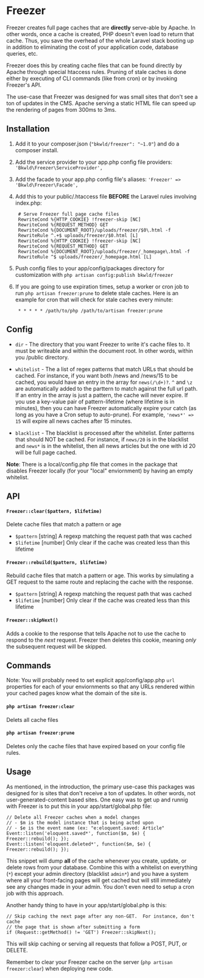 # Freezer

Freezer creates full page caches that are **directly** serve-able by Apache.  In other words, once a cache is created, PHP doesn't even load to return that cache.  Thus, you save the overhead of the whole Laravel stack booting up in addition to eliminating the cost of your application code, database queries, etc.

Freezer does this by creating cache files that can be found directly by Apache through special htaccess rules.  Pruning of stale caches is done either by executing of CLI commands (like from cron) or by invoking Freezer's API.

The use-case that Freezer was designed for was small sites that don't see a ton of updates in the CMS.  Apache serving a static HTML file can speed up the rendering of pages from 300ms to 3ms.

## Installation

1. Add it to your composer.json (`"bkwld/freezer": "~1.0"`) and do a composer install.

2. Add the service provider to your app.php config file providers: `'Bkwld\Freezer\ServiceProvider',`

3. Add the facade to your app.php config file's aliases: `'Freezer' => 'Bkwld\Freezer\Facade',`

4. Add this to your public/.htaccess file **BEFORE** the Laravel rules involving index.php:

		# Serve Freezer full page cache files
		RewriteCond %{HTTP_COOKIE} !freezer-skip [NC]
		RewriteCond %{REQUEST_METHOD} GET
		RewriteCond %{DOCUMENT_ROOT}/uploads/freezer/$0\.html -f
		RewriteRule ^.+$ uploads/freezer/$0.html [L]
		RewriteCond %{HTTP_COOKIE} !freezer-skip [NC]
		RewriteCond %{REQUEST_METHOD} GET
		RewriteCond %{DOCUMENT_ROOT}/uploads/freezer/_homepage\.html -f
		RewriteRule ^$ uploads/freezer/_homepage.html [L]

5. Push config files to your app/config/packages directory for customization with `php artisan config:publish bkwld/freezer`

6. If you are going to use expiration times, setup a worker or cron job to run `php artisan freezer:prune` to delete stale caches.  Here is an example for cron that will check for stale caches every minute:

		* * * * * /path/to/php /path/to/artisan freezer:prune
		
## Config

* `dir` - The directory that you want Freezer to write it's cache files to.  It must be writeable and within the document root.  In other words, within you /public directory.

* `whitelist` - The a list of regex patterns that match URLs that should be cached.  For instance, if you want both /news and /news/15 to be cached, you would have an entry in the array for `news(/\d+)?`.  `^` and `\z` are automatically added to the parttern to match against the full url path.  If an entry in the array is just a pattern, the cache will never expire.  If you use a key-value pair of pattern-lifetime (where lifetime is in minutes), then you can have Freezer automatically expire your catch (as long as you have a Cron setup to auto-prune).  For example, `'news*' => 15` will expire all news caches after 15 minutes. 

* `blacklist` - The blacklist is processed after the whitelist.  Enter patterns that should NOT be cached.  For instance, if `news/20` is in the blacklist and `news*` is in the whitelist, then all news articles but the one with id 20 will be full page cached.

**Note**: There is a local/config.php file that comes in the package that disables Freezer locally (for your "local" enviornment) by having an empty whitelist.

## API

#### `Freezer::clear($pattern, $lifetime)`

Delete cache files that match a pattern or age

- `$pattern` [string] A regexp matching the request path that was cached
- `$lifetime` [number] Only clear if the cache was created less than this lifetime

#### `Freezer::rebuild($pattern, $lifetime)`

Rebuild cache files that match a pattern or age.  This works by simulating a GET request to the same route and replacing the cache with the response.

- `$pattern` [string] A regexp matching the request path that was cached
- `$lifetime` [number] Only clear if the cache was created less than this lifetime

#### `Freezer::skipNext()`

Adds a cookie to the response that tells Apache not to use the cache to respond to the *next* request.  Freezer then deletes this cookie, meaning *only* the subsequent request will be skipped.

## Commands

Note: You will probably need to set explicit app/config/app.php `url` properties for each of your enviornments so that any URLs rendered within your cached pages know what the domain of the site is.

#### `php artisan freezer:clear`

Delets all cache files

#### `php artisan freezer:prune`

Deletes only the cache files that have expired based on your config file rules.

## Usage

As mentioned, in the introduction, the primary use-case this packages was designed for is sites that don't receive a ton of updates.  In other words, not user-generated-content based sites.  One easy was to get up and runnig with Freezer is to put this in your app/start/global.php file:

	// Delete all Freezer caches when a model changes
	// - $m is the model instance that is being acted upon
	// - $e is the event name (ex: "e:eloquent.saved: Article"
	Event::listen('eloquent.saved*', function($m, $e) { Freezer::rebuild(); });
	Event::listen('eloquent.deleted*', function($m, $e) { Freezer::rebuild(); });

This snippet will dump **all** of the cache whenever you create, update, or delete rows from your database.  Combine this with a whitelist on everything (`*`) except your admin directory (blacklist `admin*`) and you have a system where all your front-facing pages will get cached but will still immediately see any changes made in your admin.  You don't even need to setup a cron job with this approach.

Another handy thing to have in your app/start/global.php is this:

	// Skip caching the next page after any non-GET.  For instance, don't cache
	// the page that is shown after submitting a form
	if (Request::getMethod() != 'GET') Freezer::skipNext();

This will skip caching or serving all requests that follow a POST, PUT, or DELETE.

Remember to clear your Freezer cache on the server (`php artisan freezer:clear`) when deploying new code.
